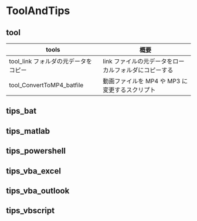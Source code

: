 # ToolAndTips

## tool

| tools                                | 概要                                                  |
| ------------------------------------ | ----------------------------------------------------- |
| tool_link フォルダの元データをコピー | link ファイルの元データをローカルフォルダにコピーする |
| tool_ConvertToMP4_batfile            | 動画ファイルを MP4 や MP3 に変更するスクリプト        |

## tips_bat

## tips_matlab

## tips_powershell

## tips_vba_excel

## tips_vba_outlook

## tips_vbscript
